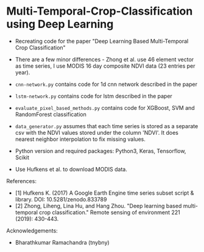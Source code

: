 # Multi-Temporal-Crop-Classification using Deep Learning

* Recreating code for the paper "Deep Learning Based Multi-Temporal Crop Classification"

* There are a few minor differences - Zhong et al. use 46 element vector as time series, I use MODIS 16 day composite NDVI data (23 entries per year).

* ```cnn-network.py``` contains code for 1d cnn network described in the paper

* ```lstm-network.py``` contains code for lstm described in the paper

* ```evaluate_pixel_based_methods.py``` contains code for XGBoost, SVM and RandomForest classification  

* ```data_generator.py``` assumes that each time series is stored as a separate csv with the NDVI values stored under the column 'NDVI'. It does nearest neighbor interpolation to fix missing values.

* Python version and required packages: Python3, Keras, Tensorflow, Scikit

* Use Hufkens et al. to download MODIS data.


References:
* [1] Hufkens K. (2017) A Google Earth Engine time series subset script & library. DOI: 10.5281/zenodo.833789
* [2] Zhong, Liheng, Lina Hu, and Hang Zhou. "Deep learning based multi-temporal crop classification." Remote sensing of environment 221 (2019): 430-443.

Acknowledgements:
* Bharathkumar Ramachandra (tnybny)

